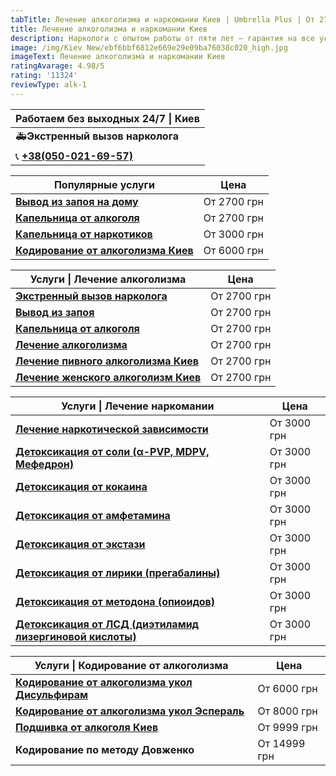 ```yaml
---
tabTitle: Лечение алкоголизма и наркомании Киев | Umbrella Plus | От 2700 грн
title: Лечение алкоголизма и наркомании Киев
description: Наркологи с опытом работы от пяти лет – гарантия на все услуги!
image: /img/Kiev New/ebf6bbf6812e669e29e09ba76038c020_high.jpg
imageText: Лечение алкоголизма и наркомании Киев
ratingAvarage: 4.98/5
rating: '11324'
reviewType: alk-1
---
```


| Работаем без выходных 24/7 \| Киев          |
| ------------------------------------------- |
| 🚑**Экстренный вызов нарколога**            |
| 📞 **[+38(050-021-69-57)](tel:0500216957)** |

| Популярные услуги                                                  | Цена        |
| ------------------------------------------------------------------ | ----------- |
| **[Вывод из запоя на дому](Vivod-iz-zapoia-na-domy-kiev)**         | От 2700 грн |
| **[Капельница от алкоголя](Kapelnica_ot_alkogola_na_domy_kiev)**   | От 2700 грн |
| **[Капельница от наркотиков](kapelnica-ot-narkotikov-kiev)**       | От 3000 грн |
| **[Кодирование от алкоголизма Киев](kodirovka-ot-alkogolia-kiev)** | От 6000 грн |

| Услуги \| Лечение алкоголизма                                              | Цена        |
| -------------------------------------------------------------------------- | ----------- |
| **[Экстренный вызов нарколога](vizov-narkologa-kiev)**                     | От 2700 грн |
| **[Вывод из запоя](Vivod-iz-zapoia-kiev)**                                 | От 2700 грн |
| **[Капельница от алкоголя](Kapelnica_ot_alkogola_kiev)**                   | От 2700 грн |
| **[Лечение алкоголизма](lechenie-alkogolizma-kiev)**                       | От 2700 грн |
| **[Лечение пивного алкоголизма Киев](lechenie-pivnogi-alkogolizma-kiev)**  | От 2700 грн |
| **[Лечение женского алкоголизм Киев](lechenie-jenskogo-alkogolizma-kiev)** | От 2700 грн |

| Услуги \| Лечение наркомании                                                   | Цена        |
| ------------------------------------------------------------------------------ | ----------- |
| **[Лечение наркотической зависимости](lechenie-nark-kiev)**                    | От 3000 грн |
| **[Детоксикация от соли (α-PVP, MDPV, Мефедрон)](detox-ot-soli-kiev)**         | От 3000 грн |
| **[Детоксикация от кокаина](detox-ot-kokaina-kiev)**                           | От 3000 грн |
| **[Детоксикация от амфетамина](detox-ot-amfetamina-kiev)**                     | От 3000 грн |
| **[Детоксикация от экстази](detox-ot-ecstazi-kiev)**                           | От 3000 грн |
| **[Детоксикация от лирики (прегабалины)](detox-ot-liriki-kiev)**               | От 3000 грн |
| **[Детоксикация от методона (опиоидов)](detox-ot-opioidov-kiev)**              | От 3000 грн |
| **[Детоксикация от ЛСД (диэтиламид лизергиновой кислоты)](detox-ot-lsd-kiev)** | От 3000 грн |

| Услуги \| Кодирование от алкоголизма                                                      | Цена         |
| ----------------------------------------------------------------------------------------- | ------------ |
| **[Кодирование от алкоголизма укол Дисульфирам](kodirovka-ot-alkogolia-disulfiram-kiev)** | От 6000 грн  |
| **[Кодирование от алкоголизма укол Эспераль](kodirovka-ot-alkogolizma-espiarl-kiev)**     | От 8000 грн  |
| **[Подшивка от алкоголя Киев](podshivka-ot-alkogolia-kiev)**                              | От 9999 грн  |
| **Кодирование по методу Довженко**                                                        | От 14999 грн |
